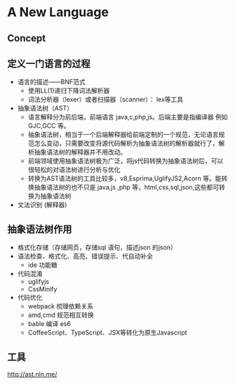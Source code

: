 # A New Language
## Concept
## 定义一门语言的过程
- 语言的描述——BNF范式
  - 使用LL(1)递归下降词法解析器
  - 词法分析器（lexer）或者扫描器（scanner）： lex等工具
- 抽象语法树（AST）
  - 语言解释分为前后端，前端语言 java,c,php,js。后端主要是指编译器 例如 GJC,GCC 等。
  - 抽象语法树，相当于一个后端解释器给前端定制的一个规范，无论语言规范怎么变动，只需要改变将源代码解析为抽象语法树的解析器就行了，解析抽象语法树的解释器并不用改动。
  - 前端领域使用抽象语法树极为广泛，将js代码转换为抽象语法树后，可以很轻松的对语法树进行分析与优化
  - 转换为AST语法树的工具比较多，v8,Esprima,UglifyJS2,Acorn 等。能转换抽象语法树的也不只是 java,js ,php 等，html,css,sql,json,这些都可转换为抽象语法树
- 文法识别 (解释器)
## 抽象语法树作用
- 格式化存储（存储网页，存储sql 语句，描述json 的json）
- 语法检查、格式化、高亮、错误提示、代自动补全
  - ide 功能糖
- 代码混淆
  - uglifyjs
  - CssMinify
- 代码优化
  - webpack 梳理依赖关系
  - amd,cmd 规范相互转换
  - bable 编译 es6
  - CoffeeScript、TypeScript、JSX等转化为原生Javascript

## 工具
http://ast.nln.me/